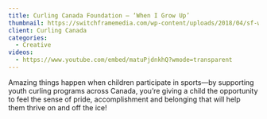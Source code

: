 ```yaml
---
title: Curling Canada Foundation – ‘When I Grow Up’
thumbnail: https://switchframemedia.com/wp-content/uploads/2018/04/sf-work-CCf-2018.png
client: Curling Canada
categories:
  - Creative
videos:
  - https://www.youtube.com/embed/matuPjdnkhQ?wmode=transparent
---
```

Amazing things happen when children participate in sports—by supporting youth curling programs across Canada, you’re giving a child the opportunity to feel the sense of pride, accomplishment and belonging that will help them thrive on and off the ice!
